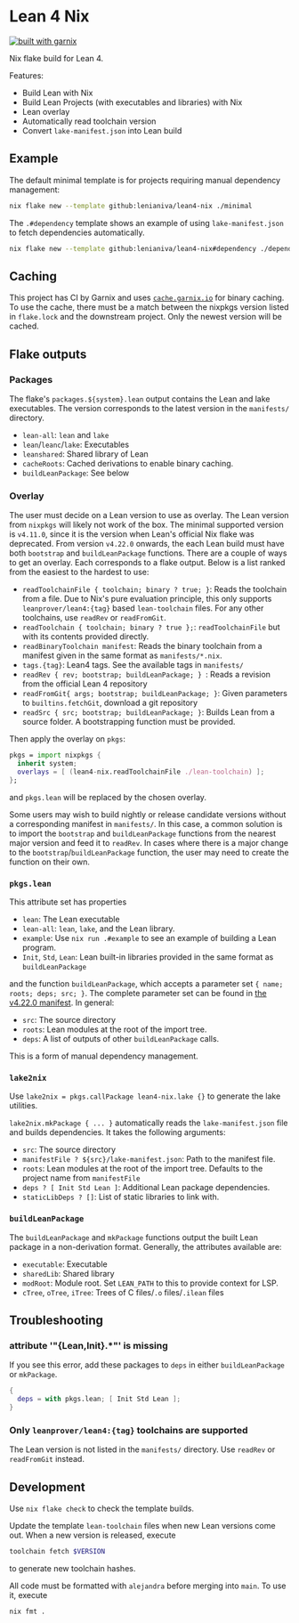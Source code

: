 # Lean 4 Nix

[![built with garnix](https://img.shields.io/endpoint.svg?url=https%3A%2F%2Fgarnix.io%2Fapi%2Fbadges%2Flenianiva%2Flean4-nix)](https://garnix.io/repo/lenianiva/lean4-nix)

Nix flake build for Lean 4.

Features:

- Build Lean with Nix
- Build Lean Projects (with executables and libraries) with Nix
- Lean overlay
- Automatically read toolchain version
- Convert `lake-manifest.json` into Lean build

## Example

The default minimal template is for projects requiring manual dependency
management:

``` sh
nix flake new --template github:lenianiva/lean4-nix ./minimal
```

The `.#dependency` template shows an example of using `lake-manifest.json` to
fetch dependencies automatically.

``` sh
nix flake new --template github:lenianiva/lean4-nix#dependency ./dependency
```

## Caching

This project has CI by Garnix and uses
[`cache.garnix.io`](https://garnix.io/docs/caching) for binary caching. To use
the cache, there must be a match between the nixpkgs version listed in
`flake.lock` and the downstream project. Only the newest version will be cached.

## Flake outputs

### Packages

The flake's `packages.${system}.lean` output contains the Lean and lake
executables. The version corresponds to the latest version in the `manifests/`
directory.

- `lean-all`: `lean` and `lake`
- `lean`/`leanc`/`lake`: Executables
- `leanshared`: Shared library of Lean
- `cacheRoots`: Cached derivations to enable binary caching.
- `buildLeanPackage`: See below

### Overlay

The user must decide on a Lean version to use as overlay. The Lean version from
`nixpkgs` will likely not work of the box. The minimal supported version is
`v4.11.0`, since it is the version when Lean's official Nix flake was
deprecated. From version `v4.22.0` onwards, the each Lean build must have both
`bootstrap` and `buildLeanPackage` functions. There are a couple of ways to get
an overlay.  Each corresponds to a flake output. Below is a list ranked from the
easiest to the hardest to use:

- `readToolchainFile { toolchain; binary ? true; }`: Reads the toolchain from a
  file. Due to Nix's pure evaluation principle, this only supports
  `leanprover/lean4:{tag}` based `lean-toolchain` files. For any other
  toolchains, use `readRev` or `readFromGit`.
- `readToolchain { toolchain; binary ? true };`: `readToolchainFile` but with
  its contents provided directly.
- `readBinaryToolchain manifest`: Reads the binary toolchain from a manifest
  given in the same format as `manifests/*.nix`.
- `tags.{tag}`: Lean4 tags. See the available tags in `manifests/`
- `readRev { rev; bootstrap; buildLeanPackage; } `: Reads a revision from the
  official Lean 4 repository
- `readFromGit{ args; bootstrap; buildLeanPackage; }`: Given parameters to
  `builtins.fetchGit`, download a git repository
- `readSrc { src; bootstrap; buildLeanPackage; }`: Builds Lean from a source folder. A
  bootstrapping function must be provided.

Then apply the overlay on `pkgs`:
```nix
pkgs = import nixpkgs {
  inherit system;
  overlays = [ (lean4-nix.readToolchainFile ./lean-toolchain) ];
};
```

and `pkgs.lean` will be replaced by the chosen overlay.

Some users may wish to build nightly or release candidate versions without a
corresponding manifest in `manifests/`. In this case, a common solution is to
import the `bootstrap` and `buildLeanPackage` functions from the nearest major
version and feed it to `readRev`. In cases where there is a major change to the
`bootstrap`/`buildLeanPackage` function, the user may need to create the
function on their own.

### `pkgs.lean`

This attribute set has properties

- `lean`: The Lean executable
- `lean-all`: `lean`, `lake`, and the Lean library.
- `example`: Use `nix run .#example` to see an example of building a Lean program.
- `Init`, `Std`, `Lean`: Lean built-in libraries provided in the same format as
  `buildLeanPackage`

and the function `buildLeanPackage`, which accepts a parameter set
`{ name; roots; deps; src; }`. The complete parameter set can be found in [the
v4.22.0 manifest](manifests/v4.22.0.nix). In general:
- `src`: The source directory
- `roots`: Lean modules at the root of the import tree.
- `deps`: A list of outputs of other `buildLeanPackage` calls.

This is a form of manual dependency management.

### `lake2nix`

Use `lake2nix = pkgs.callPackage lean4-nix.lake {}` to generate the lake utilities.

`lake2nix.mkPackage { ... }` automatically reads the `lake-manifest.json` file
and builds dependencies. It takes the following arguments:

- `src`: The source directory
- `manifestFile ? ${src}/lake-manifest.json`: Path to the manifest file.
- `roots`: Lean modules at the root of the import tree. Defaults to the project
  name from `manifestFile`
- `deps ? [ Init Std Lean ]`: Additional Lean package dependencies.
- `staticLibDeps ? []`: List of static libraries to link with.

### `buildLeanPackage`

The `buildLeanPackage` and `mkPackage` functions output the built Lean package
in a non-derivation format. Generally, the attributes available are:
- `executable`: Executable
- `sharedLib`: Shared library
- `modRoot`: Module root. Set `LEAN_PATH` to this to provide context for LSP.
- `cTree`, `oTree`, `iTree`: Trees of C files/`.o` files/`.ilean` files

## Troubleshooting

### attribute '"{Lean,Init}.*"' is missing

If you see this error, add these packages to `deps` in either `buildLeanPackage`
or `mkPackage`.

``` nix
{
  deps = with pkgs.lean; [ Init Std Lean ];
}
```

### Only `leanprover/lean4:{tag}` toolchains are supported

The Lean version is not listed in the `manifests/` directory. Use `readRev` or
`readFromGit` instead.

## Development

Use `nix flake check` to check the template builds.

Update the template `lean-toolchain` files when new Lean versions come out. When
a new version is released, execute

``` sh
toolchain fetch $VERSION
```
to generate new toolchain hashes.

All code must be formatted with `alejandra` before merging into `main`. To use
it, execute

```sh
nix fmt .
```
